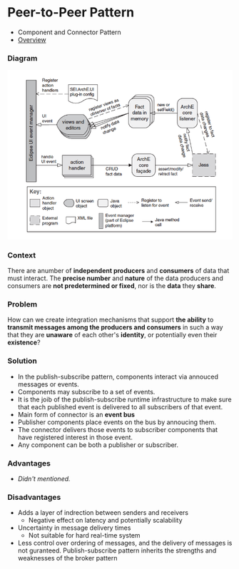 # Peer-to-Peer Pattern

- Component and Connector Pattern
- [Overview](../images/ps_overview.png)

### Diagram
<img src="../images/ps_pattern.png">

### Context
There are anumber of **independent producers** and **consumers** of data that must interact. The **precise number** and **nature** of the data producers and consumers are **not predetermined or fixed**, nor is the **data** they **share**.

### Problem
How can we create integration mechanisms that support **the ability** to **transmit messages among the producers and consumers** in such a way that they are **unaware** of each other's **identity**, or potentially even their **existence**?

### Solution
- In the publish-subscribe pattern, components interact via annouced messages or events.
- Components may subscribe to a set of events.
- It is the joib of the publish-subscribe runtime infrastructure to make sure that each published event is delivered to all subscribers of that event.
- Main form of connector is an **event bus**
- Publisher components place events on the bus by annoucing them.
- The connector delivers those events to subscriber components that have registered interest in those event.
- Any component can be both a publisher or subscriber.

### Advantages
- *Didn't mentioned.*

### Disadvantages
- Adds a layer of indrection between senders and receivers
  - Negative effect on latency and potentially scalability
- Uncertainty in message delivery times
  - Not suitable for hard real-time system
- Less control over ordering of messages, and the delivery of messages is not guranteed.
Publish-subscribe pattern inherits the strengths and weaknesses
of the broker pattern
